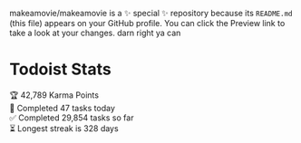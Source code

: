makeamovie/makeamovie is a ✨ special ✨ repository because its `README.md` (this file) appears on your GitHub profile.
You can click the Preview link to take a look at your changes. darn right ya can

# Todoist Stats

<!-- TODO-IST:START -->
🏆  42,789 Karma Points           
🌸  Completed 47 tasks today           
✅  Completed 29,854 tasks so far           
⏳  Longest streak is 328 days
<!-- TODO-IST:END -->